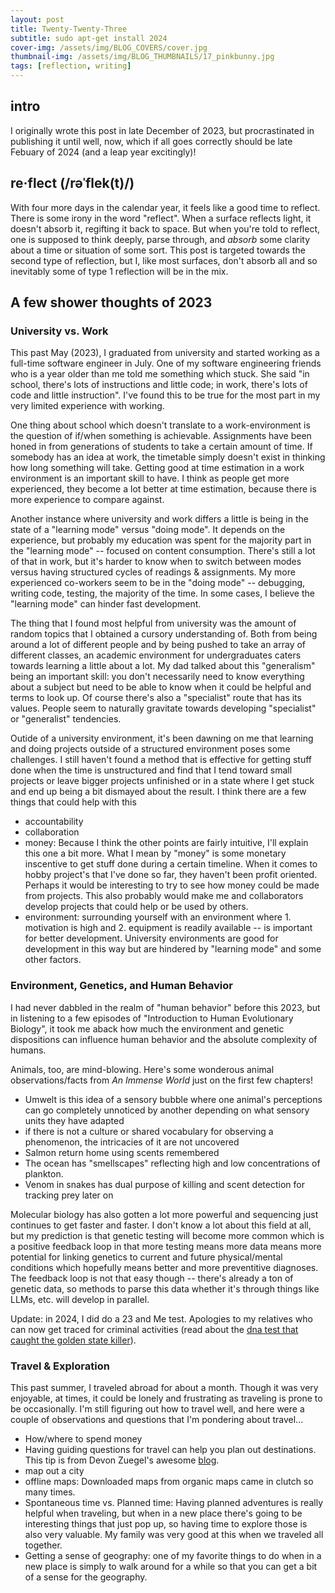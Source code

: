 ```yaml
---
layout: post
title: Twenty-Twenty-Three
subtitle: sudo apt-get install 2024
cover-img: /assets/img/BLOG_COVERS/cover.jpg
thumbnail-img: /assets/img/BLOG_THUMBNAILS/17_pinkbunny.jpg
tags: [reflection, writing]
---
```


## intro
I originally wrote this post in late December of 2023, but procrastinated in publishing it until well, now, which if all goes correctly should be late Febuary of 2024 (and a leap year excitingly)! 

## re·flect (/rəˈflek(t)/)
With four more days in the calendar year, it feels like a good time to reflect. There is some irony in the word "reflect". When a surface reflects light, it doesn't absorb it, regifting it back to space. But when you're told to reflect, one is supposed to think deeply, parse through, and *absorb* some clarity about a time or situation of some sort. This post is targeted towards the second type of reflection, but I, like most surfaces, don't absorb all and so inevitably some of type 1 reflection will be in the mix.

## A few shower thoughts of 2023

### University vs. Work
This past May (2023), I graduated from university and started working as a full-time software engineer in July. One of my software engineering friends who is a year older than me told me something which stuck. She said "in school, there's lots of instructions and little code; in work, there's lots of code and little instruction". I've found this to be true for the most part in my very limited experience with working.

One thing about school which doesn't translate to a work-environment is the question of if/when something is achievable. Assignments have been honed in from generations of students to take a certain amount of time. If somebody has an idea at work, the timetable simply doesn't exist in thinking how long something will take. Getting good at time estimation in a work environment is an important skill to have. I think as people get more experienced, they become a lot better at time estimation, because there is more experience to compare against.

Another instance where university and work differs a little is being in the state of a "learning mode" versus "doing mode". It depends on the experience, but probably my education was spent for the majority part in the "learning mode" -- focused on content consumption. There's still a lot of that in work, but it's harder to know when to switch between modes versus having structured cycles of readings & assignments. My more experienced co-workers seem to be in the "doing mode" -- debugging, writing code, testing, the majority of the time. In some cases, I believe the "learning mode" can hinder fast development. 

The thing that I found most helpful from university was the amount of random topics that I obtained a cursory understanding of. Both from being around a lot of different people and by being pushed to take an array of different classes, an academic environment for undergraduates caters towards learning a little about a lot. My dad talked about this "generalism" being an important skill: you don't necessarily need to know everything about a subject but need to be able to know when it could be helpful and terms to look up. Of course there's also a "specialist" route that has its values. People seem to naturally gravitate towards developing "specialist" or "generalist" tendencies.  

Outide of a university environment, it's been dawning on me that learning and doing projects outside of a structured environment poses some challenges. I still haven't found a method that is effective for getting stuff done when the time is unstructured and find that I tend toward small projects or leave bigger projects unfinished or in a state where I get stuck and end up being a bit dismayed about the result. I think there are a few things that could help with this
* accountability
* collaboration
* money: Because I think the other points are fairly intuitive, I'll explain this one a bit more. What I mean by "money" is some monetary inscentive to get stuff done during a certain timeline. When it comes to hobby project's that I've done so far, they haven't been profit oriented. Perhaps it would be interesting to try to see how money could be made from projects. This also probably would make me and collaborators develop projects that could help or be used by others.
* environment: surrounding yourself with an environment where 1. motivation is high and 2. equipment is readily available -- is important for better development. University environments are good for development in this way but are hindered by "learning mode" and some other factors.


### Environment, Genetics, and Human Behavior
I had never dabbled in the realm of "human behavior" before this 2023, but in listening to a few episodes of "Introduction to Human Evolutionary Biology", it took me aback how much the environment and genetic dispositions can influence human behavior and the absolute complexity of humans.

Animals, too, are mind-blowing. Here's some wonderous animal observations/facts from *An Immense World* just on the first few chapters!
* Umwelt is this idea of a sensory bubble where one animal's perceptions can go completely unnoticed by another depending on what sensory units they have adapted
* if there is not a culture or shared vocabulary for observing a phenomenon, the intricacies of it are not uncovered 
* Salmon return home using scents remembered
* The ocean has "smellscapes" reflecting high and low concentrations of plankton.
* Venom in snakes has dual purpose of killing and scent detection for tracking prey later on 


Molecular biology has also gotten a lot more powerful and sequencing just continues to get faster and faster. I don't know a lot about this field at all, but my prediction is that genetic testing will become more common which is a positive feedback loop in that more testing means more data means more potential for linking genetics to current and future physical/mental conditions which hopefully means better and more preventitive diagnoses. The feedback loop is not that easy though -- there's already a ton of genetic data, so methods to parse this data whether it's through things like LLMs, etc. will develop in parallel. 

Update: in 2024, I did do a 23 and Me test. Apologies to my relatives who can now get traced for criminal activities (read about the [dna test that caught the golden state killer](https://slate.com/culture/2023/02/dna-testing-gsk-barbara-rae-venter-book-review.html)).

### Travel & Exploration
This past summer, I traveled abroad for about a month. Though it was very enjoyable, at times, it could be lonely and frustrating as traveling is prone to be occasionally. I'm still figuring out how to travel well, and here were a couple of observations and questions that I'm pondering about travel...


* How/where to spend money
* Having guiding questions for travel can help you plan out destinations. This tip is from Devon Zuegel's awesome [blog](https://devonzuegel.com/index.html).
* map out a city
* offline maps: Downloaded maps from organic maps came in clutch so many times.
*  Spontaneous time vs. Planned time: Having planned adventures is really helpful when traveling, but when in a new place there's going to be interesting things that just pop up, so having time to explore those is also very valuable. My family was very good at this when we traveled all together.
* Getting a sense of geography: one of my favorite things to do when in a new place is simply to walk around for a while so that you can get a bit of a sense for the geography. 
